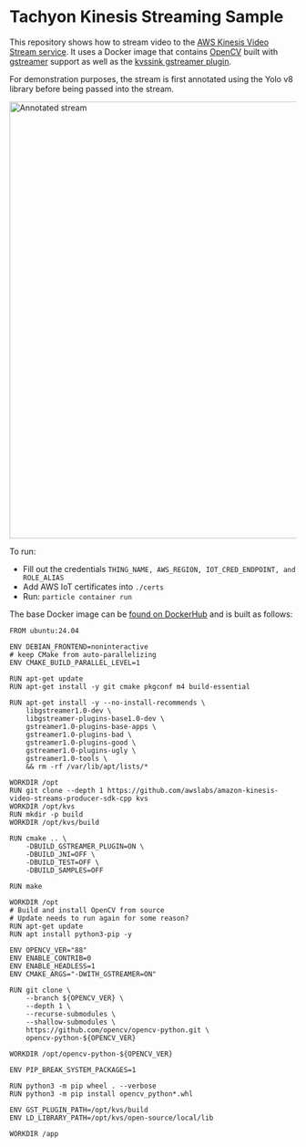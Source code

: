 # Tachyon Kinesis Streaming Sample
This repository shows how to stream video to the [AWS Kinesis Video Stream service](https://aws.amazon.com/kinesis/video-streams/). It uses a Docker image that contains [OpenCV](https://opencv.org/) built with [gstreamer](https://gstreamer.freedesktop.org/) support as well as the [kvssink gstreamer plugin](https://github.com/awslabs/amazon-kinesis-video-streams-producer-sdk-cpp). 

For demonstration purposes, the stream is first annotated using the Yolo v8 library before being passed into the stream. 

<img width="1247" height="766" alt="Annotated stream" src="https://github.com/user-attachments/assets/3550c7bd-4710-49f8-a96b-ba6c3026e5ba" />

To run:
- Fill out the credentials `THING_NAME, AWS_REGION, IOT_CRED_ENDPOINT, and ROLE_ALIAS`
- Add AWS IoT certificates into `./certs`
- Run: `particle container run`

The base Docker image can be [found on DockerHub](https://hub.docker.com/r/epietrowicz/kvs-producer-gst-opencv) and is built as follows:

```
FROM ubuntu:24.04

ENV DEBIAN_FRONTEND=noninteractive
# keep CMake from auto-parallelizing
ENV CMAKE_BUILD_PARALLEL_LEVEL=1

RUN apt-get update
RUN apt-get install -y git cmake pkgconf m4 build-essential

RUN apt-get install -y --no-install-recommends \
    libgstreamer1.0-dev \
    libgstreamer-plugins-base1.0-dev \
    gstreamer1.0-plugins-base-apps \
    gstreamer1.0-plugins-bad \
    gstreamer1.0-plugins-good \
    gstreamer1.0-plugins-ugly \
    gstreamer1.0-tools \
    && rm -rf /var/lib/apt/lists/*

WORKDIR /opt
RUN git clone --depth 1 https://github.com/awslabs/amazon-kinesis-video-streams-producer-sdk-cpp kvs
WORKDIR /opt/kvs
RUN mkdir -p build
WORKDIR /opt/kvs/build

RUN cmake .. \ 
    -DBUILD_GSTREAMER_PLUGIN=ON \
    -DBUILD_JNI=OFF \
    -DBUILD_TEST=OFF \
    -DBUILD_SAMPLES=OFF

RUN make

WORKDIR /opt
# Build and install OpenCV from source
# Update needs to run again for some reason?
RUN apt-get update
RUN apt install python3-pip -y

ENV OPENCV_VER="88"
ENV ENABLE_CONTRIB=0
ENV ENABLE_HEADLESS=1
ENV CMAKE_ARGS="-DWITH_GSTREAMER=ON"

RUN git clone \
    --branch ${OPENCV_VER} \
    --depth 1 \
    --recurse-submodules \
    --shallow-submodules \
    https://github.com/opencv/opencv-python.git \
    opencv-python-${OPENCV_VER}

WORKDIR /opt/opencv-python-${OPENCV_VER}

ENV PIP_BREAK_SYSTEM_PACKAGES=1

RUN python3 -m pip wheel . --verbose
RUN python3 -m pip install opencv_python*.whl

ENV GST_PLUGIN_PATH=/opt/kvs/build
ENV LD_LIBRARY_PATH=/opt/kvs/open-source/local/lib

WORKDIR /app
```
